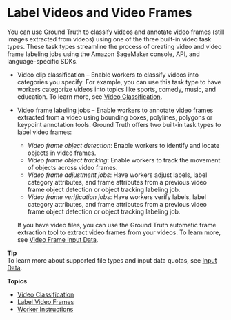 # Label Videos and Video Frames<a name="sms-video"></a>

You can use Ground Truth to classify videos and annotate video frames \(still images extracted from videos\) using one of the three built\-in video task types\. These task types streamline the process of creating video and video frame labeling jobs using the Amazon SageMaker console, API, and language\-specific SDKs\. 
+ Video clip classification – Enable workers to classify videos into categories you specify\. For example, you can use this task type to have workers categorize videos into topics like sports, comedy, music, and education\. To learn more, see [Video Classification](sms-video-classification.md)\.
+ Video frame labeling jobs – Enable workers to annotate video frames extracted from a video using bounding boxes, polylines, polygons or keypoint annotation tools\. Ground Truth offers two built\-in task types to label video frames:
  + *Video frame object detection*: Enable workers to identify and locate objects in video frames\. 
  + *Video frame object tracking*: Enable workers to track the movement of objects across video frames\.
  + *Video frame adjustment jobs*: Have workers adjust labels, label category attributes, and frame attributes from a previous video frame object detection or object tracking labeling job\.
  + *Video frame verification jobs*: Have workers verify labels, label category attributes, and frame attributes from a previous video frame object detection or object tracking labeling job\.

  If you have video files, you can use the Ground Truth automatic frame extraction tool to extract video frames from your videos\. To learn more, see [Video Frame Input Data](sms-video-frame-input-data-overview.md)\.

**Tip**  
To learn more about supported file types and input data quotas, see [Input Data](sms-data-input.md)\.

**Topics**
+ [Video Classification](sms-video-classification.md)
+ [Label Video Frames](sms-video-task-types.md)
+ [Worker Instructions](sms-video-worker-instructions.md)